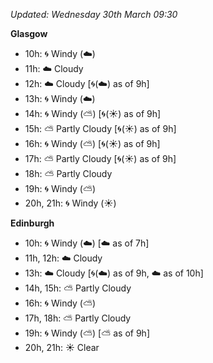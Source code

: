 *Updated: Wednesday 30th March 09:30*

**Glasgow**

* 10h: :cyclone: Windy (:cloud:)
* 11h: :cloud: Cloudy
* 12h: :cloud: Cloudy [:cyclone:(:cloud:) as of 9h]
* 13h: :cyclone: Windy (:cloud:)
* 14h: :cyclone: Windy (:partly_sunny:) [:cyclone:(:sunny:) as of 9h]
* 15h: :partly_sunny: Partly Cloudy [:cyclone:(:sunny:) as of 9h]
* 16h: :cyclone: Windy (:partly_sunny:) [:cyclone:(:sunny:) as of 9h]
* 17h: :partly_sunny: Partly Cloudy [:cyclone:(:sunny:) as of 9h]
* 18h: :partly_sunny: Partly Cloudy
* 19h: :cyclone: Windy (:partly_sunny:)
* 20h, 21h: :cyclone: Windy (:sunny:)

**Edinburgh**

* 10h: :cyclone: Windy (:cloud:) [:cloud: as of 7h]
* 11h, 12h: :cloud: Cloudy
* 13h: :cloud: Cloudy [:cyclone:(:cloud:) as of 9h, :cloud: as of 10h]
* 14h, 15h: :partly_sunny: Partly Cloudy
* 16h: :cyclone: Windy (:partly_sunny:)
* 17h, 18h: :partly_sunny: Partly Cloudy
* 19h: :cyclone: Windy (:partly_sunny:) [:partly_sunny: as of 9h]
* 20h, 21h: :sunny: Clear
